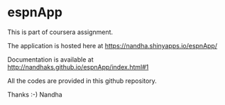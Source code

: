 # espnApp

This is part of coursera assignment. 

The application is hosted here at https://nandha.shinyapps.io/espnApp/

Documentation is available at http://nandhaks.github.io/espnApp/index.html#1

All the codes are provided in this github repository. 

Thanks :-)
Nandha
